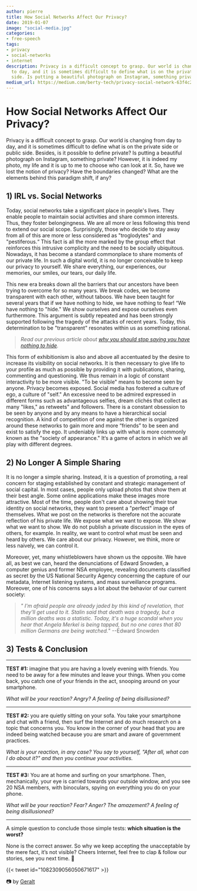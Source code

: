 ```yaml
---
author: pierre
title: How Social Networks Affect Our Privacy?
date: 2019-01-07
image: "social-media.jpg"
categories:
- free-speech
tags:
- privacy
- social-networks
- internet
description: Privacy is a difficult concept to grasp. Our world is changing from day
  to day, and it is sometimes difficult to define what is on the private side or public
  side. Is putting a beautiful photograph on Instagram, something private?
medium_url: https://medium.com/berty-tech/privacy-social-network-63f4c239a208
---
```



# How Social Networks Affect Our Privacy?
Privacy is a difficult concept to grasp. Our world is changing from day to day, and it is sometimes difficult to define what is on the private side or public side. Besides, is it possible to define private? Is putting a beautiful photograph on Instagram, something private? However, it is indeed my photo, my life and it is up to me to choose who can look at it. So, have we lost the notion of privacy? Have the boundaries changed? What are the elements behind this paradigm shift, if any?

## 1) IRL vs. Social Networks

Today, social networks take a significant place in people's lives. They enable people to maintain social activities and share common interests. Thus, they foster belongingness. We are all more or less following this trend to extend our social scope. Surprisingly, those who decide to stay away from all of this are more or less considered as "troglodytes" and "pestiferous.“ This fact is all the more marked by the group effect that reinforces this intrusive complicity and the need to be socially ubiquitous. Nowadays, it has become a standard commonplace to share moments of our private life. In such a digital world, it is no longer conceivable to keep our privacy to yourself. We share everything, our experiences, our memories, our smiles, our tears, our daily life.

This new era breaks down all the barriers that our ancestors have been trying to overcome for so many years. We break codes, we become transparent with each other, without taboos. We have been taught for several years that if we have nothing to hide, we have nothing to fear! “We have nothing to "hide."  We show ourselves and expose ourselves even furthermore. This argument is subtly repeated and has been strongly supported following the tragedy of the attacks of recent years. Today, this determination to be "transparent" resonates within us as something rational.

> _Read our previous article about [ why you should stop saying you have nothing to hide](https://berty.tech/blog/nothing-to-hide/)._

This form of exhibitionism is also and above all accentuated by the desire to increase its visibility on social networks. It is then necessary to give life to your profile as much as possible by providing it with publications, sharing, commenting and questioning. We thus remain in a logic of constant interactivity to be more visible. "To be visible" means to become seen by anyone.  Privacy becomes exposed. Social media has fostered a culture of ego, a culture of "self." An excessive need to be admired expressed in different forms such as advantageous selfies, dream clichés that collect as many "likes," as retweets" and followers. There is a constant obsession to be seen by anyone and by any means to have a hierarchical social recognition. A kind of competition of one against the other is organized around these networks to gain more and more “friends” to be seen and exist to satisfy the ego. It undeniably links up with what is more commonly known as the "society of appearance." It‘s a game of actors in which we all play with different degrees.

## 2) No Longer A Simple Sharing

It is no longer a simple sharing. Instead, it is a question of promoting, a real concern for staging established by constant and strategic management of social capital.   In most cases, people only upload photos that show them at their best angle. Some online applications make these images more attractive. Most of the time, people don't care about showing their true identity on social networks, they want to present a "perfect" image of themselves.
What we post on the networks is therefore not the accurate reflection of his private life. We expose what we want to expose. We show what we want to show. We do not publish a private discussion in the eyes of others, for example.
In reality, we want to control what must be seen and heard by others. We care about our privacy. However, we think, more or less naively, we can control it.


Moreover, yet, many whistleblowers have shown us the opposite. We have all, as best we can, heard the denunciations of Edward Snowden, a computer genius and former NSA employee, revealing documents classified as secret by the US National Security Agency concerning the capture of our metadata, Internet listening systems, and mass surveillance programs. Moreover, one of his concerns says a lot about the behavior of our current society:

> _" I'm afraid people are already jaded by this kind of revelation, that they'll get used to it. Stalin said that death was a tragedy, but a million deaths was a statistic. Today, it's a huge scandal when you hear that Angela Merkel is being tapped, but no one cares that 80 million Germans are being watched._" --Edward Snowden

## 3) Tests & Conclusion

***

**TEST #1:** imagine that you are having a lovely evening with friends. You need to be away for a few minutes and leave your things. When you come back, you catch one of your friends in the act, snooping around on your smartphone.

*What will be your reaction?  Angry? A feeling of being disillusioned?*

***

**TEST #2:** you are quietly sitting on your sofa. You take your smartphone and chat with a friend, then surf the Internet and do much research on a topic that concerns you. You know in the corner of your head that you are indeed being watched because you are smart and aware of government practices.

*What is your reaction, in any case? You say to yourself, "After all, what can I do about it?" and then you continue your activities.*

***

**TEST #3:** You are at home and surfing on your smartphone. Then, mechanically, your eye is carried towards your outside window, and you see 20 NSA members, with binoculars, spying on everything you do on your phone.

*What will be your reaction? Fear? Anger? The amazement? A feeling of being disillusioned?*

***

A simple question to conclude those simple tests: **which situation is the worst?**

 None is the correct answer. So why we keep accepting the unacceptable by the mere fact, it’s not visible? Cheers Internet, feel free to clap & follow our stories, see you next time. 🤫

{{< tweet id="1082309056050671617" >}}

📷 by [Geralt](https://pixabay.com/fr/homme-d-affaires-kaufmann-tablette-3847389/)
